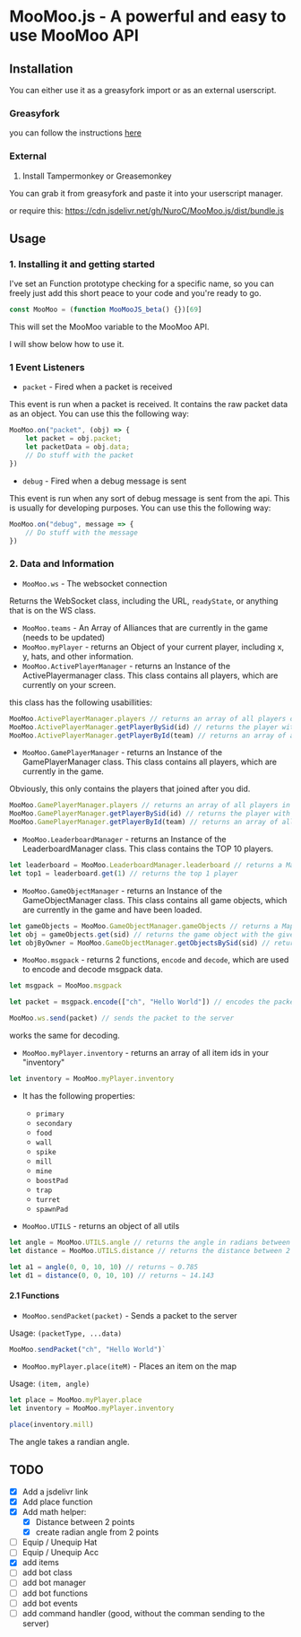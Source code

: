 # MooMoo.js - A powerful and easy to use MooMoo API

## Installation

You can either use it as a greasyfork import or as an external userscript.

### Greasyfork
you can follow the instructions [here](https://greasyfork.org/en/scripts/456235-moomoo-js)

### External

1. Install Tampermonkey or Greasemonkey

You can grab it from greasyfork and paste it into your userscript manager.

or require this:
https://cdn.jsdelivr.net/gh/NuroC/MooMoo.js/dist/bundle.js

## Usage

### 1. Installing it and getting started

I've set an Function prototype checking for a specific name, so you can freely just add this short peace to your code and you're ready to go.

```js
const MooMoo = (function MooMooJS_beta() {})[69]
```

This will set the MooMoo variable to the MooMoo API.

I will show below how to use it.

### 1 Event Listeners

- `packet` - Fired when a packet is received

This event is run when a packet is received. It contains the raw packet data as an object. You can use this the following way:

```js
MooMoo.on("packet", (obj) => {
    let packet = obj.packet;
    let packetData = obj.data;
    // Do stuff with the packet
})
```

- `debug` - Fired when a debug message is sent

This event is run when any sort of debug message is sent from the api. This is usually for developing purposes. You can use this the following way:

```js
MooMoo.on("debug", message => {
    // Do stuff with the message
})
```

### 2. Data and Information

- `MooMoo.ws` - The websocket connection

Returns the WebSocket class, including the URL, `readyState`, or anything that is on the WS class.

- `MooMoo.teams` - An Array of Alliances that are currently in the game (needs to be updated)
- `MooMoo.myPlayer` - returns an Object of your current player, including x, y, hats, and other information.
- `MooMoo.ActivePlayerManager` - returns an Instance of the ActivePlayermanager class. This class contains all players, which are currently on your screen.

this class has the following usabillities:
```js
MooMoo.ActivePlayerManager.players // returns an array of all players on your screen
MooMoo.ActivePlayerManager.getPlayerBySid(id) // returns the player with the given sid
MooMoo.ActivePlayerManager.getPlayerById(team) // returns an array of all players with the given id
```

- `MooMoo.GamePlayerManager` - returns an Instance of the GamePlayerManager class. This class contains all players, which are currently in the game.

Obviously, this only contains the players that joined after you did.

```js
MooMoo.GamePlayerManager.players // returns an array of all players in the game
MooMoo.GamePlayerManager.getPlayerBySid(id) // returns the player with the given sid
MooMoo.GamePlayerManager.getPlayerById(team) // returns an array of all players with the given id
```

- `MooMoo.LeaderboardManager` - returns an Instance of the LeaderboardManager class. This class contains the TOP 10 players.

```js
let leaderboard = MooMoo.LeaderboardManager.leaderboard // returns a Map of the top 10 players
let top1 = leaderboard.get(1) // returns the top 1 player
```

- `MooMoo.GameObjectManager` - returns an Instance of the GameObjectManager class. This class contains all game objects, which are currently in the game and have been loaded.

```js
let gameObjects = MooMoo.GameObjectManager.gameObjects // returns a Map of all game objects
let obj = gameObjects.get(sid) // returns the game object with the given sid
let objByOwner = MooMoo.GameObjectManager.getObjectsBySid(sid) // returns an array of all game objects with the given player sid
```

- `MooMoo.msgpack` - returns 2 functions, `encode` and `decode`, which are used to encode and decode msgpack data.

```js
let msgpack = MooMoo.msgpack

let packet = msgpack.encode(["ch", "Hello World"]) // encodes the packet

MooMoo.ws.send(packet) // sends the packet to the server
```
works the same for decoding.

- `MooMoo.myPlayer.inventory` - returns an array of all item ids in your "inventory"

```js
let inventory = MooMoo.myPlayer.inventory
```

- It has the following properties:
    - `primary`
    - `secondary`
    - `food`
    - `wall`
    - `spike`
    - `mill`
    - `mine`
    - `boostPad`
    - `trap`
    - `turret`
    - `spawnPad`

- `MooMoo.UTILS` - returns an object of all utils

```js
let angle = MooMoo.UTILS.angle // returns the angle in radians between 2 points
let distance = MooMoo.UTILS.distance // returns the distance between 2 points

let a1 = angle(0, 0, 10, 10) // returns ~ 0.785
let d1 = distance(0, 0, 10, 10) // returns ~ 14.143
```

#### 2.1 Functions

- `MooMoo.sendPacket(packet)` - Sends a packet to the server

Usage: `(packetType, ...data)`
```js
MooMoo.sendPacket("ch", "Hello World")`
```

- `MooMoo.myPlayer.place(iteM)` - Places an item on the map

Usage: `(item, angle)`
```js
let place = MooMoo.myPlayer.place
let inventory = MooMoo.myPlayer.inventory

place(inventory.mill)
```

The angle takes a randian angle.




## TODO

- [x] Add a jsdelivr link
- [x] Add place function
- [x] Add math helper:
    - [X] Distance between 2 points
    - [x] create radian angle from 2 points
- [ ] Equip / Unequip Hat
- [ ] Equip / Unequip Acc
- [x] add items
- [ ] add bot class
- [ ] add bot manager
- [ ] add bot functions
- [ ] add bot events
- [ ] add command handler (good, without the comman sending to the server)
